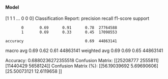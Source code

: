 #### Model
[1 1 1 ... 0 0 0]
Classification Report:
              precision    recall  f1-score   support

           0       0.69      0.91      0.78  27764588
           1       0.69      0.33      0.45  17098553

    accuracy                           0.69  44863141
   macro avg       0.69      0.62      0.61  44863141
weighted avg       0.69      0.69      0.65  44863141

Accuracy: 0.6880236272355518
Confusion Matrix:
[[25208777  2555811]
 [11440429  5658124]]
Confusion Matrix (%):
[[56.19039692  5.69690606]
 [25.50073121 12.6119658 ]]

